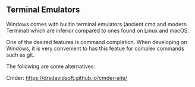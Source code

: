 Terminal Emulators
---

Windows comes with builtin terminal emulators (ancient cmd and modern Terminal)
which are inferior compared to ones found on Linux and macOS.

One of the desired features is command completion. When developing on Windows, it is
very convenient to has this featue for complex commands such as git.

The following are some alternatives:

Cmder: https://drsdavidsoft.github.io/cmder-site/